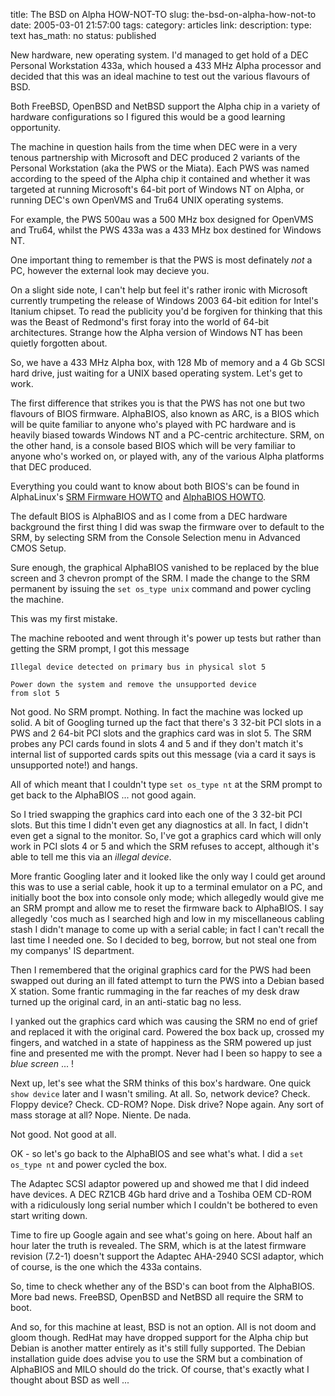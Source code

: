 title: The BSD on Alpha HOW-NOT-TO
slug: the-bsd-on-alpha-how-not-to
date: 2005-03-01 21:57:00
tags: 
category: articles
link: 
description: 
type: text
has_math: no
status: published

New hardware, new operating system. I'd managed to get hold of a DEC Personal Workstation 433a, which housed a 433 MHz Alpha processor and decided that this was an ideal machine to test out the various flavours of BSD.

Both FreeBSD, OpenBSD and NetBSD support the Alpha chip in a variety of hardware configurations so I figured this would be a good learning opportunity.

The machine in question hails from the time when DEC were in a very tenous partnership with Microsoft and DEC produced 2 variants of the Personal Workstation (aka the PWS or the Miata). Each PWS was named according to the speed of the Alpha chip it contained and whether it was targeted at running Microsoft's 64-bit port of Windows NT on Alpha, or running DEC's own OpenVMS and Tru64 UNIX operating systems.

For example, the PWS 500au was a 500 MHz box designed for OpenVMS and Tru64, whilst the PWS 433a was a 433 MHz box destined for Windows NT.

One important thing to remember is that the PWS is most definately *not* a PC, however the external look may decieve you.

<!-- TEASER_END -->

On a slight side note, I can't help but feel it's rather ironic with Microsoft currently trumpeting the release of Windows 2003 64-bit edition for Intel's Itanium chipset. To read the publicity you'd be forgiven for thinking that this was the Beast of Redmond's first foray into the world of 64-bit architectures. Strange how the Alpha version of Windows NT has been quietly forgotten about.

So, we have a 433 MHz Alpha box, with 128 Mb of memory and a 4 Gb SCSI hard drive, just waiting for a UNIX based operating system. Let's get to work.

The first difference that strikes you is that the PWS has not one but two flavours of BIOS firmware. AlphaBIOS, also known as ARC, is a BIOS which will be quite familiar to anyone who's played with PC hardware and is heavily biased towards Windows NT and a PC-centric architecture. SRM, on the other hand, is a console based BIOS which will be very familiar to anyone who's worked on, or played with, any of the various Alpha platforms that DEC produced.

Everything you could want to know about both BIOS's can be found in AlphaLinux's [SRM Firmware HOWTO](http://www.alphalinux.org/faq/srm.html "http://www.alphalinux.org/faq/srm.html") and [AlphaBIOS HOWTO](http://www.alphalinux.org/faq/alphabios-howto.html "http://www.alphalinux.org/faq/alphabios-howto.html").

The default BIOS is AlphaBIOS and as I come from a DEC hardware background the first thing I did was swap the firmware over to default to the SRM, by selecting SRM from the Console Selection menu in Advanced CMOS Setup.

Sure enough, the graphical AlphaBIOS vanished to be replaced by the blue screen and 3 chevron prompt of the SRM. I made the change to the SRM permanent by issuing the `set os_type unix` command and power cycling the machine.

This was my first mistake.

The machine rebooted and went through it's power up tests but rather than getting the SRM prompt, I got this message



```
Illegal device detected on primary bus in physical slot 5

Power down the system and remove the unsupported device
from slot 5
```


Not good. No SRM prompt. Nothing. In fact the machine was locked up solid. A bit of Googling turned up the fact that there's 3 32-bit PCI slots in a PWS and 2 64-bit PCI slots and the graphics card was in slot 5. The SRM probes any PCI cards found in slots 4 and 5 and if they don't match it's internal list of supported cards spits out this message (via a card it says is unsupported note!) and hangs.

All of which meant that I couldn't type `set os_type nt` at the SRM prompt to get back to the AlphaBIOS ... not good again.

So I tried swapping the graphics card into each one of the 3 32-bit PCI slots. But this time I didn't even get any diagnostics at all. In fact, I didn't even get a signal to the monitor. So, I've got a graphics card which will only work in PCI slots 4 or 5 and which the SRM refuses to accept, although it's able to tell me this via an *illegal device*.

More frantic Googling later and it looked like the only way I could get around this was to use a serial cable, hook it up to a terminal emulator on a PC, and initially boot the box into console only mode; which allegedly would give me an SRM prompt and allow me to reset the firmware back to AlphaBIOS. I say allegedly 'cos much as I searched high and low in my miscellaneous cabling stash I didn't manage to come up with a serial cable; in fact I can't recall the last time I needed one. So I decided to beg, borrow, but not steal one from my companys' IS department.

Then I remembered that the original graphics card for the PWS had been swapped out during an ill fated attempt to turn the PWS into a Debian based X station. Some frantic rummaging in the far reaches of my desk draw turned up the original card, in an anti-static bag no less.

I yanked out the graphics card which was causing the SRM no end of grief and replaced it with the original card. Powered the box back up, crossed my fingers, and watched in a state of happiness as the SRM powered up just fine and presented me with the prompt. Never had I been so happy to see a *blue screen* ... !

Next up, let's see what the SRM thinks of this box's hardware. One quick `show device` later and I wasn't smiling. At all. So, network device? Check. Floppy device? Check. CD-ROM? Nope. Disk drive? Nope again. Any sort of mass storage at all? Nope. Niente. De nada.

Not good. Not good at all.

OK - so let's go back to the AlphaBIOS and see what's what. I did a `set os_type nt` and power cycled the box.

The Adaptec SCSI adaptor powered up and showed me that I did indeed have devices. A DEC RZ1CB 4Gb hard drive and a Toshiba OEM CD-ROM with a ridiculously long serial number which I couldn't be bothered to even start writing down.

Time to fire up Google again and see what's going on here. About half an hour later the truth is revealed. The SRM, which is at the latest firmware revision (7.2-1) doesn't support the Adaptec AHA-2940 SCSI adaptor, which of course, is the one which the 433a contains.

So, time to check whether any of the BSD's can boot from the AlphaBIOS. More bad news. FreeBSD, OpenBSD and NetBSD all require the SRM to boot.

And so, for this machine at least, BSD is not an option. All is not doom and gloom though. RedHat may have dropped support for the Alpha chip but Debian is another matter entirely as it's still fully supported. The Debian installation guide does advise you to use the SRM but a combination of AlphaBIOS and MILO should do the trick. Of course, that's exactly what I thought about BSD as well ...

